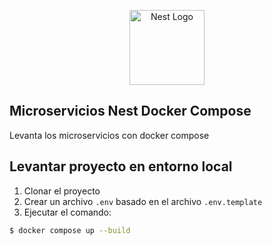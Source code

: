 <p align="center">
  <a href="http://nestjs.com/" target="blank"><img src="https://nestjs.com/img/logo-small.svg" width="120" alt="Nest Logo" /></a>
</p>

## Microservicios Nest Docker Compose
Levanta los microservicios con docker compose

## Levantar proyecto en entorno local

1. Clonar el proyecto
2. Crear un archivo `.env` basado en el archivo `.env.template`
3. Ejecutar el comando:
```bash
$ docker compose up --build
```